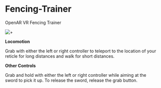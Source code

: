 # Fencing-Trainer
OpenAR VR Fencing Trainer

![+](https://github.com/ErwanDev/Fencing-Trainer/assets/36494167/ba3b5a9d-9a4f-4b62-a3e1-e22f93f85468)

**Locomotion**

Grab with either the left or right controller to teleport to the location of your reticle for long distances and walk for short distances.

**Other Controls**

Grab and hold with either the left or right controller while aiming at the sword to pick it up. To release the sword, release the grab button.





